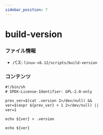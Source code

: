 ```yaml
---
sidebar_position: 7
---
```

# build-version

### ファイル情報

- パス: `linux-v6.12/scripts/build-version`

### コンテンツ

```txt
#!/bin/sh
# SPDX-License-Identifier: GPL-2.0-only

prev_ver=$(cat .version 2>/dev/null) &&
ver=$(expr ${prev_ver} + 1 2>/dev/null) ||
ver=1

echo ${ver} > .version

echo ${ver}

```
